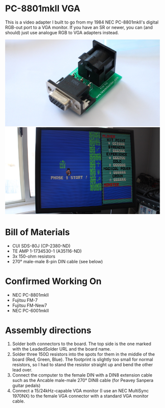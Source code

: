 # PC-8801mkII VGA
This is a video adapter I built to go from my 1984 NEC PC-8801mkII's digital RGB-out port to a VGA monitor. If you have an SR or newer, you can (and should) just use analogue RGB to VGA adapters instead.

![Assembled adapter](pictures/pc88-vga-1.jpg)
![Dragon Slayer](pictures/dragon-slayer-gameplay.jpg)

# Bill of Materials
 * CUI SDS-80J (CP-2380-ND)
 * TE AMP 1-1734530-1 (A35116-ND)
 * 3x 150-ohm resistors
 * 270° male-male 8-pin DIN cable (see below)
 
# Confirmed Working On
 * NEC PC-8801mkII
 * Fujitsu FM-7
 * Fujitsu FM-New7
 * NEC PC-6001mkII

# Assembly directions
 1. Solder both connectors to the board. The top side is the one marked with the LeadedSolder URL and the board name.
 2. Solder three 150Ω resistors into the spots for them in the middle of the board (Red, Green, Blue). The footprint is slightly too small for normal resistors, so I had to stand the resistor straight up and bend the other lead over.
 3. Connect the computer to the female DIN with a DIN8 extension cable such as the Ancable male-male 270° DIN8 cable (for Peavey Sanpera guitar pedals)
 4. Connect a 15/24kHz-capable VGA monitor (I use an NEC MultiSync 1970NX) to the female VGA connector with a standard VGA monitor cable.

